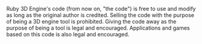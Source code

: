 Ruby 3D Engine's code (from now on, "the code") is free to use and modify as long as the original author is credited.
Selling the code with the purpose of being a 3D engine tool is prohibited. Giving the code away
as the purpose of being a tool is legal and encouraged. Applications and games
based on this code is also legal and encouraged.
